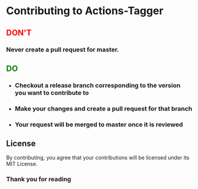# Contributing to Actions-Tagger

<h2 style="color: red;">DON'T</h2>

### **Never create a pull request for master.**

<h2 style="color: green;">DO</h2>

- ### Checkout a release branch corresponding to the version you want to contribute to
- ### Make your changes and create a pull request for that branch
- ### Your request will be merged to master once it is reviewed

## License

By contributing, you agree that your contributions will be licensed under its MIT License.

### Thank you for reading
